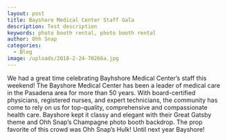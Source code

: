 ```yaml
---
layout: post
title: Bayshore Medical Center Staff Gala
description: Test description
keywords: photo booth rental, photo booth rental
author: Ohh Snap
categories:
  - Blog
image: /uploads/2018-2-24-70266a.jpg
---
```

We had a great time celebrating Bayhshore Medical Center’s staff this weekend\! The Bayshore Medical Center has been a leader of medical care in the Pasadena area for more than 50 years. With board-certified physicians, registered nurses, and expert technicians, the community has come to rely on us for top-quality, comprehensive and compassionate health care. Bayshore kept it classy and elegant with their Great Gatsby theme and Ohh Snap’s Champagne photo booth backdrop. The prop favorite of this crowd was Ohh Snap’s Hulk\! Until next year Bayshore\!